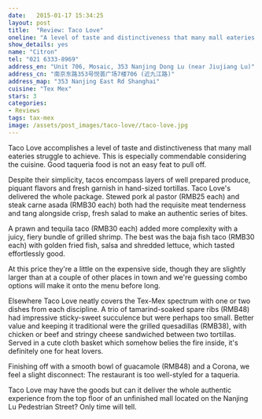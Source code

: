 ```yaml
---
date:   2015-01-17 15:34:25
layout: post
title:  "Review: Taco Love"
oneline: "A level of taste and distinctiveness that many mall eateries struggle to achieve"
show_details: yes
name: "Citron"
tel: "021 6333-8969"
address_en: "Unit 706, Mosaic, 353 Nanjing Dong Lu (near Jiujiang Lu)"
address_cn: "南京东路353号悦荟广场7楼706 (近九江路)"
address_map: "353 Nanjing East Rd Shanghai"
cuisine: "Tex Mex"
stars: 3
categories:
- Reviews
tags: tax-mex
image: /assets/post_images/taco-love//taco-love.jpg
---
```

Taco Love accomplishes a level of taste and distinctiveness that many mall eateries struggle to achieve. This is especially commendable considering the cuisine. Good taqueria food is not an easy feat to pull off.

Despite their simplicity, tacos encompass layers of well prepared produce, piquant flavors and fresh garnish in hand-sized tortillas. Taco Love's delivered the whole package. Stewed pork al pastor (RMB25 each) and steak carne asada (RMB30 each) both had the requisite meat tenderness and tang alongside crisp, fresh salad to make an authentic series of bites.

A prawn and tequila taco (RMB30 each) added more complexity with a juicy, fiery bundle of grilled shrimp. The best was the baja fish taco (RMB30 each) with golden fried fish, salsa and shredded lettuce, which tasted effortlessly good. 

At this price they're a little on the expensive side, though they are slightly larger than at a couple of other places in town and we're guessing combo options will make it onto the menu before long.

Elsewhere Taco Love neatly covers the Tex-Mex spectrum with one or two dishes from each discipline. A trio of tamarind-soaked spare ribs (RMB48) had impressive sticky-sweet succulence but were perhaps too small. Better value and keeping it traditional were the grilled quesadillas (RMB38), with chicken or beef and stringy cheese sandwiched between two tortillas. Served in a cute cloth basket which somehow belies the fire inside, it's definitely one for heat lovers.

Finishing off with a smooth bowl of guacamole (RMB48) and a Corona, we feel a slight disconnect: The restaurant is too well-styled for a taqueria. 

Taco Love may have the goods but can it deliver the whole authentic experience from the top floor of an unfinished mall located on the Nanjing Lu Pedestrian Street? Only time will tell.